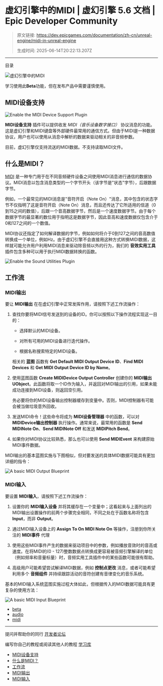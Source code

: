 # 虚幻引擎中的MIDI | 虚幻引擎 5.6 文档 | Epic Developer Community

> 原文链接: https://dev.epicgames.com/documentation/zh-cn/unreal-engine/midi-in-unreal-engine
> 
> 生成时间: 2025-06-14T20:22:13.207Z

---

目录

![虚幻引擎中的MIDI](https://dev.epicgames.com/community/api/documentation/image/4c640c5d-8634-4a6f-83e6-aa1541c3ccc7?resizing_type=fill&width=1920&height=335)

学习使用此**Beta**功能，但在发布产品中需要谨慎使用。

## MIDI设备支持

![Enable the MIDI Device Support Plugin](https://d1iv7db44yhgxn.cloudfront.net/documentation/images/36c333e1-a04a-4c0b-b505-67e2c787385a/01-enabling-the-midi-device-support-plugin.png "Enable the MIDI Device Support Plugin")

**MIDI设备支持** 插件可以提供收发 *MIDI（音乐设备数字接口）* 协议消息的功能。这是虚幻引擎和MIDI键盘等外部硬件最常用的通信方式。但由于MIDI是一种数据协议，用户也可以使用从消息中解析的数据来驱动相关的非音频参数。

目前，虚幻引擎仅支持流送的MIDI数据。不支持读取MIDI文件。

## 什么是MIDI？

[MIDI](https://www.midi.org/) 是一种专门用于在不同音频硬件设备之间使用MIDI消息进行通信的数据协议。MIDI消息以包含消息类型的一个字节开头（该字节是"状态"字节），后跟数据字节。

例如，一个最常见的MIDI消息是"音符开启（Note On）"消息，其中包含的状态字节不仅指明了这是音符开启（Note On）消息，而且还传达了它所适用的信道（0到15之间的数值），后跟一个音高数据字节，然后是一个速度数据字节。由于每个数据字节的最显著的数位用于指明这是数据字节，因此音高和速度数据仅包含介于0和127之间的一个数值。

MIDI协议还指定了如何解译数据的字节，例如如何将介于0到127之间的音高数值转换成一个单位，例如Hz。由于虚幻引擎不会直接用这种方式转换MIDI数据，这样就可能允许用户利用MIDI消息来驱动除音频以外的行为，我们的 **音效实用工具** 插件包含多种可以用于执行MIDI数据转换的函数。

![Enable the Sound Utilities Plugin](https://d1iv7db44yhgxn.cloudfront.net/documentation/images/97f72760-78db-42d2-87d0-8d47003df148/02-enabling-the-sound-utilities-plugin.png "Enable the Sound Utilities Plugin")

## 工作流

### MIDI输出

要让 **MIDI输出** 在在虚幻引擎中正常发挥作用，请按照下述工作流操作：

1.  查找你要将MIDI信号发送到的设备的ID。你可以按照以下操作流程实现这一目的：
    
    -   选择默认的MIDI设备。
        
    -   对所有可用的MIDI设备进行迭代操作。
        
    -   根据名称搜索特定的MIDI设备。
        
    
    相关的 **蓝图** 函数有 **Get Default MIDI Output Device ID**、**Find MIDI Devices** 和 **Get MIDI Output Device ID by Name**。
    
2.  使用蓝图函数 **Create MIDIDevice Output Controller** 创建你的 **MIDI输出UObject**。此函数将取一个ID作为输入，并返回对MIDI输出的引用，如果未能成功连接到MIDI设备，则返回空引用。
    
    务必要将你的MIDI设备输出控制器缓存到变量中。否则，MIDI控制器有可能会被当做垃圾意外回收。
    
3.  发送MIDI命令！这些命令将成为 **MIDI设备管理器** 中的函数，可以对 **MIDIDevice输出控制器** 执行操作。通常来说，最常用的函数是 **Send MIDINote On**、**Send MIDINote Off** 和发送 **MIDIPitch Bend**。
    
4.  如果你对MIDI协议比较熟悉，那么也可以使用 **Send MIDIEvent** 来构建原始MIDI事件数据。
    

MIDI输出的基本蓝图实施与下图相似，但对要发送的具体MIDI数据可能具有更加详细的指令：

![A basic MIDI Output Blueprint](https://d1iv7db44yhgxn.cloudfront.net/documentation/images/9357bfb3-942e-4800-b29d-e1cd340bf456/03-midi-output-blueprint.png "A basic MIDI Output Blueprint")

### MIDI输入

要设置 **MIDI输入**，请按照下述工作流操作：

1.  设置你的 **MIDI输入设备** 并将其缓存在一个变量中；这看起来与上面列出的MIDI输出设置操作的前两个步骤完全相同，不同之处在于函数名称将包含 **Input**，而非 **Output**。
    
2.  通过MIDI输入设备上的 **Assign To On MIDI Note On** 等操作，注册到你所关注的 **MIDI事件** 代理
    
3.  使用这些MIDI事件产生的数据来驱动项目中的参数，例如播放音效时的音高或速度。在将MIDI的(0 - 127)整数数据点转换成更容易被音频引擎解译的单位（例如频率和音量标量）时，音频实用工具插件中的某些函数可能很有帮助。
    
4.  高级用户可能希望尝试解译MIDI数据，例如 **控制点更改** 消息，或者可能希望利用多个 **音频组件** 并持续跟踪活动的音符创建有音律变化的音乐系统。
    

基本的MIDI输入系统蓝图实施过程大体如此，但根据传入的MIDI数据可能具有更复杂的使用方法：

![A basic MIDI Input Blueprint](https://d1iv7db44yhgxn.cloudfront.net/documentation/images/8ee8608f-4943-4314-956b-83da00f36ce3/04-midi-input-system-blueprint.png "A basic MIDI Input Blueprint")

-   [beta](https://dev.epicgames.com/community/search?query=beta)
-   [audio](https://dev.epicgames.com/community/search?query=audio)
-   [midi](https://dev.epicgames.com/community/search?query=midi)

* * *

提问并帮助你的同行 [开发者论坛](https://forums.unrealengine.com/categories?tag=unreal-engine)

编写你自己的教程或阅读其他人的教程 [学习库](https://dev.epicgames.com/community/unreal-engine/learning)

-   [MIDI设备支持](/documentation/zh-cn/unreal-engine/midi-in-unreal-engine#midi%E8%AE%BE%E5%A4%87%E6%94%AF%E6%8C%81)
-   [什么是MIDI？](/documentation/zh-cn/unreal-engine/midi-in-unreal-engine#%E4%BB%80%E4%B9%88%E6%98%AFmidi%EF%BC%9F)
-   [工作流](/documentation/zh-cn/unreal-engine/midi-in-unreal-engine#%E5%B7%A5%E4%BD%9C%E6%B5%81)
-   [MIDI输出](/documentation/zh-cn/unreal-engine/midi-in-unreal-engine#midi%E8%BE%93%E5%87%BA)
-   [MIDI输入](/documentation/zh-cn/unreal-engine/midi-in-unreal-engine#midi%E8%BE%93%E5%85%A5)